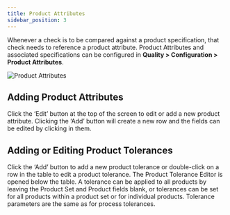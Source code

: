```yaml
---
title: Product Attributes
sidebar_position: 3
---
```


Whenever a check is to be compared against a product specification, that check needs to reference a product attribute. Product Attributes and associated specifications can be configured in **Quality > Configuration > Product Attributes**.

![Product Attributes](/img/product-attributes-1.png)


## Adding Product Attributes

Click the ‘Edit’ button at the top of the screen to edit or add a new product attribute. Clicking the ‘Add’ button will create a new row and the fields can be edited by clicking in them.


## Adding or Editing Product Tolerances

Click the ‘Add’ button to add a new product tolerance or double-click on a row in the table to edit a product tolerance. The Product Tolerance Editor is opened below the table. A tolerance can be applied to all products by leaving the Product Set and Product fields blank, or tolerances can be set for all products within a product set or for individual products. Tolerance parameters are the same as for process tolerances.